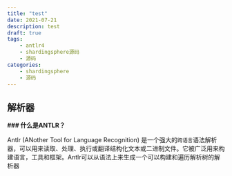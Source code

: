 ```yaml
---
title: "test"
date: 2021-07-21
description: test
draft: true
tags:
    - antlr4
    - shardingsphere源码
    - 源码
categories:
    - shardingsphere
    - 源码
---
```




## 解析器



**### 什么是ANTLR？**



Antlr (ANother Tool for Language Recognition) 是一个强大的`跨语言`语法解析器，可以用来读取、处理、执行或翻译结构化文本或二进制文件。它被广泛用来构建语言，工具和框架。Antlr可以从语法上来生成一个可以构建和遍历解析树的解析器

